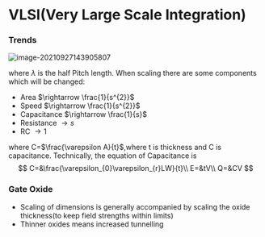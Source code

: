 # VLSI(Very Large Scale Integration)

### Trends

![image-20210927143905807](C:\Users\elc20yl\AppData\Roaming\Typora\typora-user-images\image-20210927143905807.png)

where  $\lambda$ is the half Pitch length. When scaling there are some components which will be changed:

- Area                    $\rightarrow \frac{1}{s^{2}}$
- Speed                  $\rightarrow \frac{1}{s^{2}}$
- Capacitance        $\rightarrow \frac{1}{s}$
- Resistance            $\rightarrow {s}$
- RC                          $\rightarrow {1}$

where C=$\frac{\varepsilon A}{t}$,where t is thickness and C is capacitance. Technically, the equation of Capacitance is
$$
C=&\frac{\varepsilon_{0}\varepsilon_{r}LW}{t}\\
E=&tV\\
Q=&CV
$$


### Gate Oxide

- Scaling of dimensions is generally accompanied by scaling the oxide thickness(to keep field strengths within limits)
- Thinner oxides means increased tunnelling
